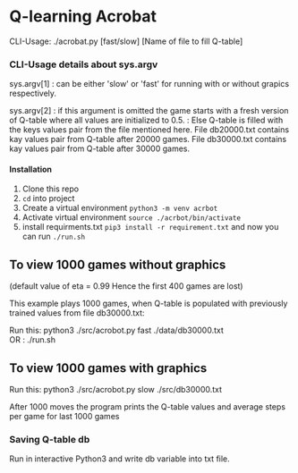 # Q-learning Acrobat

CLI-Usage: ./acrobat.py [fast/slow] [Name of file to fill Q-table]

### CLI-Usage details about sys.argv

sys.argv[1] : can be either 'slow' or 'fast' for running with or without grapics respectively.

sys.argv[2] : if this argument is omitted the game starts with a fresh version of Q-table where all values are initialized to 0.5.
            : Else Q-table is filled with the keys values pair from the file mentioned here. 
            File db20000.txt contains kay values pair from Q-table after 20000 games.
            File db30000.txt contains kay values pair from Q-table after 30000 games.

#### Installation

1. Clone this repo
2. `cd` into project
3. Create a virtual environment `python3 -m venv acrbot`
4. Activate virtual environment `source ./acrbot/bin/activate`
5. install requirments.txt `pip3 install -r requirement.txt` and now you can run `./run.sh`


## To view 1000 games without graphics

(default value of eta = 0.99 Hence the first 400 games are lost)

This example plays 1000 games, when Q-table is populated with previously trained values from file db30000.txt:

Run this:
    python3 ./src/acrobot.py fast ./data/db30000.txt     
OR :
    ./run.sh

## To view 1000 games with graphics

 Run this:
     python3 ./src/acrobot.py slow ./src/db30000.txt 

After 1000 moves the program prints the Q-table values and
average steps per game for last 1000 games


### Saving Q-table db
Run in interactive Python3 and write db variable into txt file.

